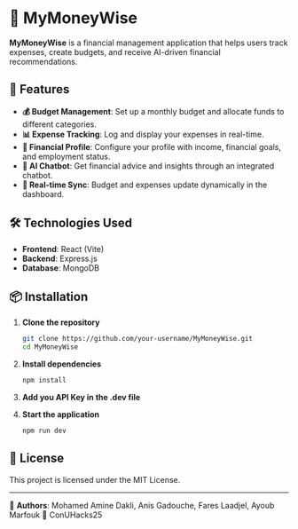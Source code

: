 # 🏦 MyMoneyWise

**MyMoneyWise** is a financial management application that helps users track expenses, create budgets, and receive AI-driven financial recommendations.

## 🚀 Features
- **💰 Budget Management**: Set up a monthly budget and allocate funds to different categories.
- **📊 Expense Tracking**: Log and display your expenses in real-time.
- **👤 Financial Profile**: Configure your profile with income, financial goals, and employment status.
- **🤖 AI Chatbot**: Get financial advice and insights through an integrated chatbot.
- **🔄 Real-time Sync**: Budget and expenses update dynamically in the dashboard.

## 🛠️ Technologies Used
- **Frontend**: React (Vite)
- **Backend**: Express.js
- **Database**: MongoDB


## 📦 Installation
1. **Clone the repository**
   ```sh
   git clone https://github.com/your-username/MyMoneyWise.git
   cd MyMoneyWise
   ```

2. **Install dependencies**
   ```sh
   npm install
   ```

3. **Add you API Key in the .dev file**

3. **Start the application**
   ```sh
   npm run dev
   ```

## 📄 License
This project is licensed under the MIT License.

---

🔹 **Authors**: Mohamed Amine Dakli, Anis Gadouche, Fares Laadjel, Ayoub Marfouk 🔹 ConUHacks25

